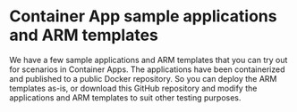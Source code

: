 # Container App sample applications and ARM templates
We have a few sample applications and ARM templates that you can try out for scenarios in Container Apps. The applications have been containerized and published to a public Docker repository. So you can deploy the ARM templates as-is, or download this GitHub repository and modify the applications and ARM templates to suit other testing purposes.

